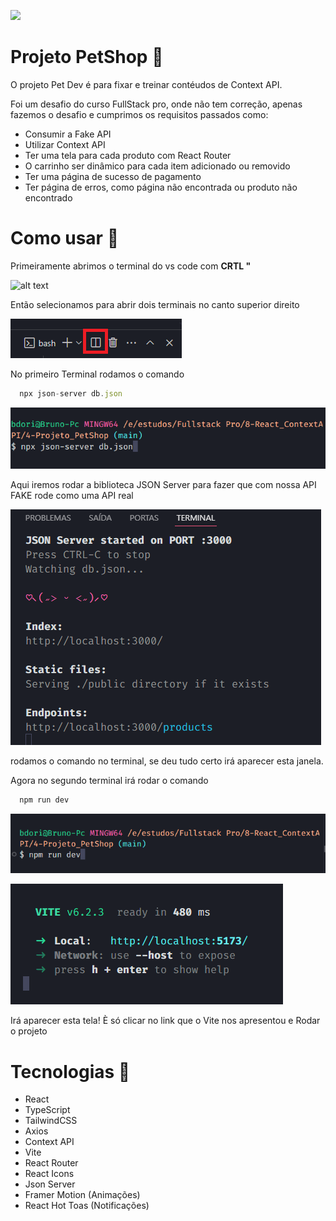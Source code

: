 <p>
<img src='./github/gifgithub-ezgif.com-video-to-gif-converter.gif'/>
</p>

# Projeto PetShop 🦴

O projeto Pet Dev é para fixar e treinar contéudos de Context API.

Foi um desafio do curso FullStack pro, onde não tem correção, apenas fazemos o desafio e cumprimos os requisitos passados como:

- Consumir a Fake API
- Utilizar Context API
- Ter uma tela para cada produto com React Router
- O carrinho ser dinâmico para cada item adicionado ou removido
- Ter uma página de sucesso de pagamento
- Ter página de erros, como página não encontrada ou produto não encontrado

# Como usar 📂
Primeiramente abrimos o terminal do vs code com <strong>CRTL "</strong>

![alt text](image.png)

Então selecionamos para abrir dois terminais no canto superior direito

<p>
  <img src='./github/terminalduplicado.png'/>
</p>

No primeiro Terminal rodamos o comando 
````js
  npx json-server db.json
````

<p>
  <img src="./github/image-1.png" />
</p>

Aqui iremos rodar a biblioteca JSON Server para fazer que com nossa API FAKE rode como uma API real

<p>
  <img src="./github/image-2.png" />
</p>


rodamos o comando no terminal, se deu tudo certo irá aparecer esta janela.

Agora no segundo terminal irá rodar o comando 

````js
  npm run dev
````

<p>
  <img src="./github/image-3.png" />
</p>


<p>
  <img src="./github/image-4.png" />
</p>


Irá aparecer esta tela! È só clicar no link que o Vite nos apresentou e Rodar o projeto


# Tecnologias 🚀
- React
- TypeScript
- TailwindCSS
- Axios
- Context API
- Vite
- React Router
- React Icons
- Json Server
- Framer Motion (Animações)
- React Hot Toas (Notificações)
